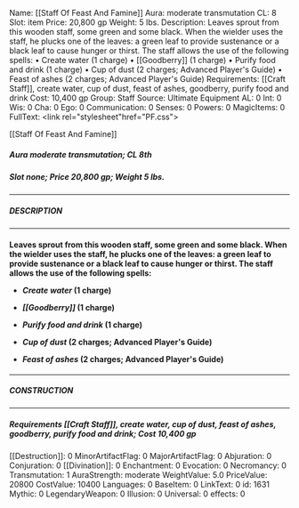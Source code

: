 Name: [[Staff Of Feast And Famine]]
Aura: moderate transmutation
CL: 8
Slot: item
Price: 20,800 gp
Weight: 5 lbs.
Description: Leaves sprout from this wooden staff, some green and some black. When the wielder uses the staff, he plucks one of the leaves: a green leaf to provide sustenance or a black leaf to cause hunger or thirst. The staff allows the use of the following spells: • Create water (1 charge) • [[Goodberry]] (1 charge) • Purify food and drink (1 charge) • Cup of dust (2 charges; Advanced Player's Guide) • Feast of ashes (2 charges; Advanced Player's Guide)
Requirements: [[Craft Staff]], create water, cup of dust, feast of ashes, goodberry, purify food and drink
Cost: 10,400 gp
Group: Staff
Source: Ultimate Equipment
AL: 0
Int: 0
Wis: 0
Cha: 0
Ego: 0
Communication: 0
Senses: 0
Powers: 0
MagicItems: 0
FullText: <link rel="stylesheet"href="PF.css"><div class="heading"><p class="alignleft">[[Staff Of Feast And Famine]]</p><div style="clear: both;"></div></div><div><h5><b>Aura </b>moderate transmutation; <b>CL </b>8th</h5><h5><b>Slot </b>none; <b>Price </b>20,800 gp; <b>Weight </b>5 lbs.</h5></div><hr/><div><h5><b>DESCRIPTION</b></h5></div><hr/><div><h4><p>Leaves sprout from this wooden staff, some green and some black. When the wielder uses the staff, he plucks one of the leaves: a green leaf to provide sustenance or a black leaf to cause hunger or thirst. The staff allows the use of the following spells: </p><p><ul><li> <i>Create water</i> (1 charge) </p><p><li> <i>[[Goodberry]]</i> (1 charge) </p><p><li> <i>Purify food and drink</i> (1 charge) </p><p><li> <i>Cup of dust</i> (2 charges; Advanced Player's Guide) </p><p><li> <i>Feast of ashes</i> (2 charges; Advanced Player's Guide)</ul></p></h4></div><hr/><div><h5><b>CONSTRUCTION</b></h5></div><hr/><div><h5><b>Requirements </b>[[Craft Staff]], <i>create water</i>, <i>cup of dust</i>, <i>feast of ashes</i>, <i>goodberry</i>, <i>purify food and drink</i>; <b>Cost </b>10,400 gp</h5></div>
[[Destruction]]: 0
MinorArtifactFlag: 0
MajorArtifactFlag: 0
Abjuration: 0
Conjuration: 0
[[Divination]]: 0
Enchantment: 0
Evocation: 0
Necromancy: 0
Transmutation: 1
AuraStrength: moderate
WeightValue: 5.0
PriceValue: 20800
CostValue: 10400
Languages: 0
BaseItem: 0
LinkText: 0
id: 1631
Mythic: 0
LegendaryWeapon: 0
Illusion: 0
Universal: 0
effects: 0
